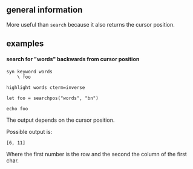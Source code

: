 ## general information

More useful than `search` because it also returns the cursor position.

## examples

#### search for "words" backwards from cursor position

```
syn keyword words
	\ foo

highlight words cterm=inverse

let foo = searchpos("words", "bn")

echo foo
```
The output depends on the cursor position.

Possible output is:
```
[6, 11]
```
Where the first number is the row and the second the column of the first char.
